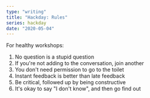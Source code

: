 ```yaml
---
type: "writing"
title: "Hackday: Rules"
series: hackday
date: "2020-05-04"
---
```


For healthy workshops:

 1. No question is a stupid question
 2. If you're not adding to the conversation, join another
 3. You don't need permission to go to the toilet
 4. Instant feedback is better than late feedback
 5. Be critical, followed up by being constructive
 6. It's okay to say "I don't know", and then go find out
